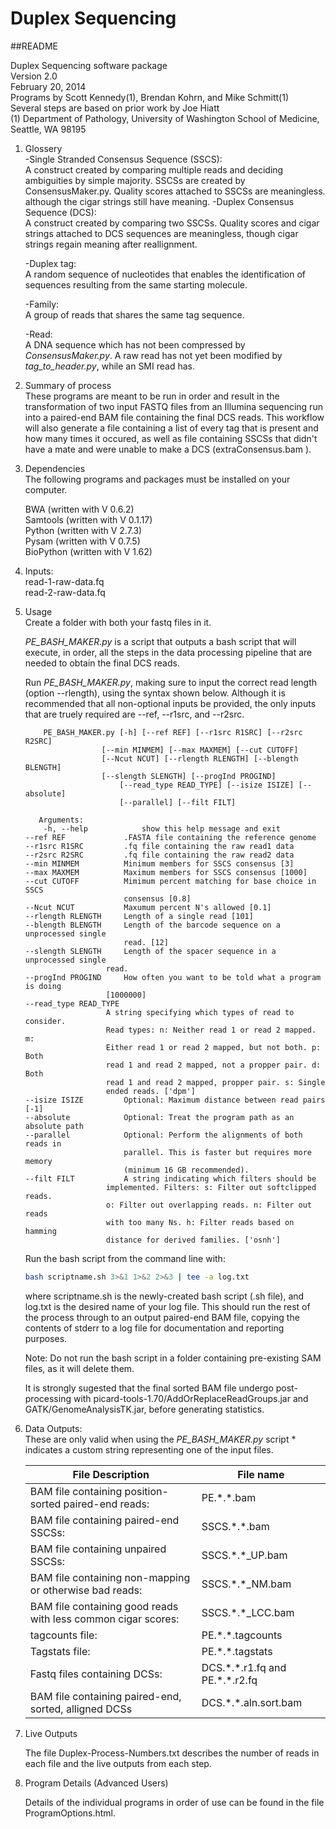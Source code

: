 Duplex Sequencing
=================
##README

Duplex Sequencing software package  
Version 2.0  
February 20, 2014  
Programs by Scott Kennedy(1), Brendan Kohrn, and Mike Schmitt(1)  
Several steps are based on prior work by Joe Hiatt  
(1) Department of Pathology, University of Washington School of Medicine, Seattle, WA 98195

1. Glossery  
    -Single Stranded Consensus Sequence (SSCS):  
        A construct created by comparing multiple reads and deciding ambiguities by simple majority.  SSCSs are created by ConsensusMaker.py.  Quality scores attached to SSCSs are meaningless. although the cigar strings still have meaning. 
    -Duplex Consensus Sequence (DCS):  
        A construct created by comparing two SSCSs.  Quality scores and cigar strings attached to DCS sequences are meaningless, though cigar strings regain meaning after reallignment.  
        
    -Duplex tag:  
        A random sequence of nucleotides that enables the identification of sequences resulting from the same starting molecule.  
        
    -Family:  
        A group of reads that shares the same tag sequence. 

    -Read:  
        A DNA sequence which has not been compressed by *ConsensusMaker.py*.  A raw read has not yet been modified by *tag_to_header.py*, while an SMI read has.  

     

2. Summary of process  
    These programs are meant to be run in order and result in the transformation of two input FASTQ files from an Illumina sequencing run into a paired-end BAM file containing the final DCS reads.  This workflow will also generate a file containing a list of every tag that is present and how many times it occured, as well as file containing SSCSs that didn't have a mate and were unable to make a DCS (extraConsensus.bam ).  

3. Dependencies  
    The following programs and packages must be installed on your computer.  

    BWA (written with V 0.6.2)  
    Samtools (written with V 0.1.17)  
    Python (written with V 2.7.3)  
    Pysam (written with V 0.7.5)  
    BioPython (written with V 1.62)  

4. Inputs:  
	read-1-raw-data.fq  
	read-2-raw-data.fq  
 
5. Usage  
    Create a folder with both your fastq files in it.

    *PE_BASH_MAKER.py* is a script that outputs a bash script that will execute, in order, all the steps in the data processing pipeline that are needed to obtain the final DCS reads.  

    Run *PE_BASH_MAKER.py*, making sure to input the correct read length (option --rlength), using the syntax shown below. Although it is recommended that all non-optional inputs be provided, the only inputs that are truely required are --ref, --r1src, and --r2src.  

           PE_BASH_MAKER.py [-h] [--ref REF] [--r1src R1SRC] [--r2src R2SRC]
                	    [--min MINMEM] [--max MAXMEM] [--cut CUTOFF]
                	    [--Ncut NCUT] [--rlength RLENGTH] [--blength BLENGTH]
                	    [--slength SLENGTH] [--progInd PROGIND]
                            [--read_type READ_TYPE] [--isize ISIZE] [--absolute]
                            [--parallel] [--filt FILT]  

          Arguments:  
           -h, --help            show this help message and exit
	   --ref REF             .FASTA file containing the reference genome
  	   --r1src R1SRC         .fq file containing the raw read1 data
	   --r2src R2SRC         .fq file containing the raw read2 data
	   --min MINMEM          Minimum members for SSCS consensus [3]
	   --max MAXMEM          Maximum members for SSCS consensus [1000]
  	   --cut CUTOFF          Mimimum percent matching for base choice in SSCS
                        	 consensus [0.8]
  	   --Ncut NCUT           Maxumum percent N's allowed [0.1]
  	   --rlength RLENGTH     Length of a single read [101]
  	   --blength BLENGTH     Length of the barcode sequence on a unprocessed single
                        	 read. [12]
	   --slength SLENGTH     Length of the spacer sequence in a unprocessed single
                		 read.
  	   --progInd PROGIND     How often you want to be told what a program is doing
                		 [1000000]
	   --read_type READ_TYPE
                		 A string specifying which types of read to consider.
                		 Read types: n: Neither read 1 or read 2 mapped. m:
                		 Either read 1 or read 2 mapped, but not both. p: Both
                		 read 1 and read 2 mapped, not a propper pair. d: Both
                		 read 1 and read 2 mapped, propper pair. s: Single
                		 ended reads. ['dpm']
  	   --isize ISIZE         Optional: Maximum distance between read pairs [-1]
	   --absolute            Optional: Treat the program path as an absolute path
	   --parallel            Optional: Perform the alignments of both reads in
                        	 parallel. This is faster but requires more memory
                        	 (minimum 16 GB recommended).
	   --filt FILT           A string indicating which filters should be
                		 implemented. Filters: s: Filter out softclipped reads.
                		 o: Filter out overlapping reads. n: Filter out reads
                		 with too many Ns. h: Filter reads based on hamming
                		 distance for derived families. ['osnh']

    Run the bash script from the command line with:  

    ```bash
    bash scriptname.sh 3>&1 1>&2 2>&3 | tee -a log.txt   
    ```

    where scriptname.sh is the newly-created bash script (.sh file), and log.txt is the desired name of your log file.  This should run the rest of the process through to an output paired-end BAM file, copying the contents of stderr to a log file for documentation and reporting purposes.  

    Note: Do not run the bash script in a folder containing pre-existing SAM files, as it will delete them.  

    It is strongly sugested that the final sorted BAM file undergo post-processing with picard-tools-1.70/AddOrReplaceReadGroups.jar and GATK/GenomeAnalysisTK.jar, before generating statistics.  

7. Data Outputs:  
    These are only valid when using the *PE_BASH_MAKER.py* script
    \* indicates a custom string representing one of the input files.  
    
    File Description                                               | File name
    -------------------------------------------------------------- | ---------------------------------
    BAM file containing position-sorted paired-end reads:          | PE.\*.\*.bam
    BAM file containing paired-end SSCSs:                          | SSCS.\*.\*.bam
    BAM file containing unpaired SSCSs:                            | SSCS.\*.\*\_UP.bam
    BAM file containing non-mapping or otherwise bad reads:        | SSCS.\*.\*\_NM.bam
    BAM file containing good reads with less common cigar scores:  | SSCS.\*.\*\_LCC.bam
    tagcounts file:                                                | PE.\*.\*.tagcounts
    Tagstats file:                                                 | PE.\*.\*.tagstats
    Fastq files containing DCSs:                                   | DCS.\*.\*.r1.fq and PE.\*.\*.r2.fq
    BAM file containing paired-end, sorted, alligned DCSs          | DCS.\*.\*.aln.sort.bam  

8. Live Outputs  

    The file Duplex-Process-Numbers.txt describes the number of reads in each file and the live outputs from each step.    

9. Program Details (Advanced Users)
   
   Details of the individual programs in order of use can be found in the file ProgramOptions.html.  
